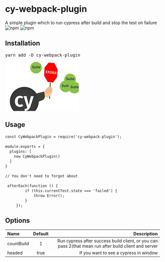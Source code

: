 # cy-webpack-plugin
A simple plugin which to run cypress after build and stop the test on failure
![npm](https://img.shields.io/npm/v/cy-webpack-plugin)
![npm](https://img.shields.io/npm/dm/cy-webpack-plugin)

## Installation
<pre>yarn add -D cy-webpack-plugin</pre>
![img](img/cy.jpg)

## Usage

```
const CyWebpackPlugin = require('cy-webpack-plugin');

module.exports = {
  plugins: [
    new CyWebpackPlugin()
  ]
}

// You don't need to forgot about 

 afterEach(function () {
         if (this.currentTest.state === 'failed') {
             throw Error();
         }
     });
```
## Options

|  Name | Default  | Description |
|:------------- |:---------------:| -------------:|
| countBuild     | 1 |    Run cypress after success build client, or you can pass 2(that mean run after build client and server |
| headed    | true |    If you want to see a cypress in window |

